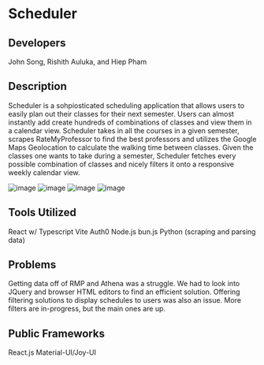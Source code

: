 # Scheduler

## Developers

John Song, Rishith Auluka, and Hiep Pham

## Description

Scheduler is a sohpiosticated scheduling application that allows users to easily plan out
their classes for their next semester. Users can almost instantly add create hundreds of
combinations of classes and view them in a calendar view. Scheduler takes in all the courses
in a given semester, scrapes RateMyProfessor to find the best professors and utilizes the
Google Maps Geolocation to calculate the walking time between classes. Given the classes one
wants to take during a semester, Scheduler fetches every possible combination of classes and
nicely filters it onto a responsive weekly calendar view.

![image](https://github.com/jsongga/uga-auto-scheduling/assets/128270303/e64f248d-60a0-4e8c-b034-1985ab9be963)
![image](https://github.com/jsongga/uga-auto-scheduling/assets/128270303/ebf3d832-71be-4467-b9ec-a4bb4abc40a5)
![image](https://github.com/jsongga/uga-auto-scheduling/assets/128270303/9a711c59-364f-4fbb-87d6-731604501be9)
![image](https://github.com/jsongga/uga-auto-scheduling/assets/128270303/7deb1009-2b71-4e85-9a64-b2ee0f800470)




## Tools Utilized

React w/ Typescript
Vite
Auth0
Node.js
bun.js
Python (scraping and parsing data)

## Problems

Getting data off of RMP and Athena was a struggle. We had to look into JQuery and browser HTML editors
to find an efficient solution. Offering filtering solutions to display schedules to users was also an issue.
More filters are in-progress, but the main ones are up.

## Public Frameworks

React.js
Material-UI/Joy-UI
